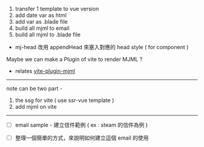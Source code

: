 1. transfer 1 template to vue version
2. add date var as html
3. add var as .blade file
4. build all mjml to email
5. build all mjml to .blade file

- mj-head 改用 appendHead 來塞入對應的 head style ( for component )

Maybe we can make a Plugin of vite to render MJML ?
- relates [vite-plugin-mjml](https://www.npmjs.com/package/vite-plugin-mjml)

---

note can be two part -

1. the ssg for vite ( use ssr-vue template )
2. add mjml on vite

---

- [ ] email sample - 建立信件範例 ( ex : steam 的信件為例 )
- [ ] 整理一個簡單的方式，來說明如何建立這個 email 的使用

